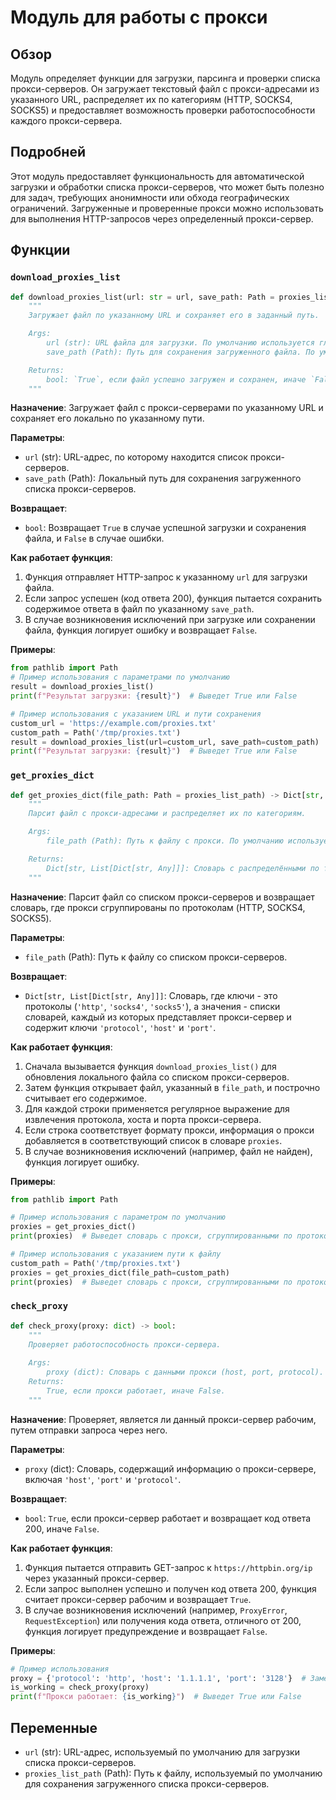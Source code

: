 # Модуль для работы с прокси

## Обзор

Модуль определяет функции для загрузки, парсинга и проверки списка прокси-серверов. Он загружает текстовый файл с прокси-адресами из указанного URL, распределяет их по категориям (HTTP, SOCKS4, SOCKS5) и предоставляет возможность проверки работоспособности каждого прокси-сервера.

## Подробней

Этот модуль предоставляет функциональность для автоматической загрузки и обработки списка прокси-серверов, что может быть полезно для задач, требующих анонимности или обхода географических ограничений. Загруженные и проверенные прокси можно использовать для выполнения HTTP-запросов через определенный прокси-сервер.

## Функции

### `download_proxies_list`

```python
def download_proxies_list(url: str = url, save_path: Path = proxies_list_path) -> bool:
    """
    Загружает файл по указанному URL и сохраняет его в заданный путь.

    Args:
        url (str): URL файла для загрузки. По умолчанию используется глобальная переменная `url`.
        save_path (Path): Путь для сохранения загруженного файла. По умолчанию используется глобальная переменная `proxies_list_path`.

    Returns:
        bool: `True`, если файл успешно загружен и сохранен, иначе `False`.
    """
```

**Назначение**: Загружает файл с прокси-серверами по указанному URL и сохраняет его локально по указанному пути.

**Параметры**:

-   `url` (str): URL-адрес, по которому находится список прокси-серверов.
-   `save_path` (Path): Локальный путь для сохранения загруженного списка прокси-серверов.

**Возвращает**:

-   `bool`: Возвращает `True` в случае успешной загрузки и сохранения файла, и `False` в случае ошибки.

**Как работает функция**:

1.  Функция отправляет HTTP-запрос к указанному `url` для загрузки файла.
2.  Если запрос успешен (код ответа 200), функция пытается сохранить содержимое ответа в файл по указанному `save_path`.
3.  В случае возникновения исключений при загрузке или сохранении файла, функция логирует ошибку и возвращает `False`.

**Примеры**:

```python
from pathlib import Path
# Пример использования с параметрами по умолчанию
result = download_proxies_list()
print(f"Результат загрузки: {result}")  # Выведет True или False

# Пример использования с указанием URL и пути сохранения
custom_url = 'https://example.com/proxies.txt'
custom_path = Path('/tmp/proxies.txt')
result = download_proxies_list(url=custom_url, save_path=custom_path)
print(f"Результат загрузки: {result}")  # Выведет True или False
```

### `get_proxies_dict`

```python
def get_proxies_dict(file_path: Path = proxies_list_path) -> Dict[str, List[Dict[str, Any]]]:
    """
    Парсит файл с прокси-адресами и распределяет их по категориям.

    Args:
        file_path (Path): Путь к файлу с прокси. По умолчанию используется глобальная переменная `proxies_list_path`.

    Returns:
        Dict[str, List[Dict[str, Any]]]: Словарь с распределёнными по типам прокси.
    """
```

**Назначение**: Парсит файл со списком прокси-серверов и возвращает словарь, где прокси сгруппированы по протоколам (HTTP, SOCKS4, SOCKS5).

**Параметры**:

-   `file_path` (Path): Путь к файлу со списком прокси-серверов.

**Возвращает**:

-   `Dict[str, List[Dict[str, Any]]]`: Словарь, где ключи - это протоколы (`'http'`, `'socks4'`, `'socks5'`), а значения - списки словарей, каждый из которых представляет прокси-сервер и содержит ключи `'protocol'`, `'host'` и `'port'`.

**Как работает функция**:

1.  Сначала вызывается функция `download_proxies_list()` для обновления локального файла со списком прокси-серверов.
2.  Затем функция открывает файл, указанный в `file_path`, и построчно считывает его содержимое.
3.  Для каждой строки применяется регулярное выражение для извлечения протокола, хоста и порта прокси-сервера.
4.  Если строка соответствует формату прокси, информация о прокси добавляется в соответствующий список в словаре `proxies`.
5.  В случае возникновения исключений (например, файл не найден), функция логирует ошибку.

**Примеры**:

```python
from pathlib import Path

# Пример использования с параметром по умолчанию
proxies = get_proxies_dict()
print(proxies)  # Выведет словарь с прокси, сгруппированными по протоколам

# Пример использования с указанием пути к файлу
custom_path = Path('/tmp/proxies.txt')
proxies = get_proxies_dict(file_path=custom_path)
print(proxies)  # Выведет словарь с прокси, сгруппированными по протоколам
```

### `check_proxy`

```python
def check_proxy(proxy: dict) -> bool:
    """
    Проверяет работоспособность прокси-сервера.
    
    Args:
        proxy (dict): Словарь с данными прокси (host, port, protocol).
    Returns:
        True, если прокси работает, иначе False.
    """
```

**Назначение**: Проверяет, является ли данный прокси-сервер рабочим, путем отправки запроса через него.

**Параметры**:

-   `proxy` (dict): Словарь, содержащий информацию о прокси-сервере, включая `'host'`, `'port'` и `'protocol'`.

**Возвращает**:

-   `bool`: `True`, если прокси-сервер работает и возвращает код ответа 200, иначе `False`.

**Как работает функция**:

1.  Функция пытается отправить GET-запрос к `https://httpbin.org/ip` через указанный прокси-сервер.
2.  Если запрос выполнен успешно и получен код ответа 200, функция считает прокси-сервер рабочим и возвращает `True`.
3.  В случае возникновения исключений (например, `ProxyError`, `RequestException`) или получения кода ответа, отличного от 200, функция логирует предупреждение и возвращает `False`.

**Примеры**:

```python
# Пример использования
proxy = {'protocol': 'http', 'host': '1.1.1.1', 'port': '3128'}  # Замените на реальные данные
is_working = check_proxy(proxy)
print(f"Прокси работает: {is_working}")  # Выведет True или False
```

## Переменные

-   `url` (str): URL-адрес, используемый по умолчанию для загрузки списка прокси-серверов.
-   `proxies_list_path` (Path): Путь к файлу, используемый по умолчанию для сохранения загруженного списка прокси-серверов.